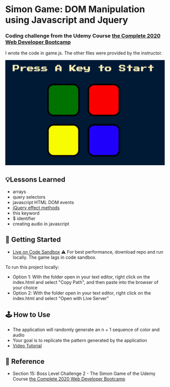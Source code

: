 # Simon Game: DOM Manipulation using Javascript and Jquery
### Coding challenge from the Udemy Course [the Complete 2020 Web Developer Bootcamp](https://www.udemy.com/course/the-complete-web-development-bootcamp/)
I wrote the code in game.js. The other files were provided by the instructor.

![Demo](images/demo.gif)

## 💡Lessons Learned
- arrays
- query selectors
- javascript HTML DOM events
- [jQuery effect methods](https://www.w3schools.com/jquery/jquery_ref_effects.asp)
- this keyword
- $ identifier
- creating audio in javascript

## 🚀 Getting Started
- [Live on Code Sandbox](https://codesandbox.io/s/zealous-neumann-4wpw7)
⚠️ For best performance, download repo and run locally. The game lags in code sandbox.

To run this project locally:
- Option 1: With the folder open in your text editor, right click on the index.html and select "Copy Path", and then paste into the browser of your choice
- Option 2: With the folder open in your text editor, right click on the index.html and select "Open with Live Server"

## 🕹 How to Use
- The application will randomly generate an n + 1 sequence of color and audio
- Your goal is to replicate the pattern generated by the application
- [Video Tutorial](https://www.youtube.com/watch?v=1Yqj76Q4jJ4&pbjreload=101)

## 📣 Reference
- Section 15: Boss Level Challenge 2 - The Simon Game of the Udemy Course [the Complete 2020 Web Developer Bootcamp](https://www.udemy.com/course/the-complete-web-development-bootcamp/)